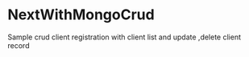 # NextWithMongoCrud
Sample crud client registration with client list and update ,delete client record
